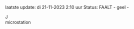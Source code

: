 laatste update: 
di 21-11-2023  2:10   uur 
Status: FAALT - geel - 
<div class="service R">J</div><div class="service Y">microstation</div>